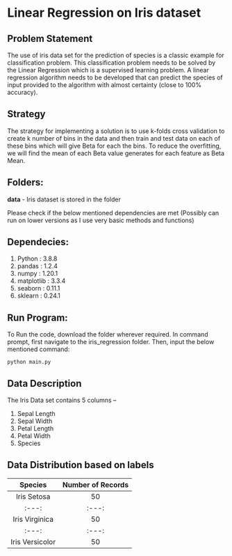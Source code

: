 # Linear Regression on Iris dataset

## Problem Statement
The use of iris data set for the prediction of species is a classic example for classification problem. This classification problem needs to be solved by the Linear Regression which is a supervised learning problem. A linear regression algorithm needs to be developed that can predict the species of input provided to the algorithm with almost certainty (close to 100% accuracy).

## Strategy
The strategy for implementing a solution is to use k-folds cross validation to create k number of bins in the data and then train and test data on each of these bins which will give Beta for each the bins. To reduce the overfitting, we will find the mean of each Beta value generates for each feature as Beta Mean.

## Folders:
**data** - Iris dataset is stored in the folder

Please check if the below mentioned dependencies are met 
(Possibly can run on lower versions as I use very basic methods and functions)

## Dependecies:
1. Python : 3.8.8
2. pandas : 1.2.4
3. numpy : 1.20.1
4. matplotlib : 3.3.4
5. seaborn : 0.11.1
6. sklearn : 0.24.1

## Run Program:
To Run the code, download the folder wherever required.
In command prompt, first navigate to the iris_regression folder. 
Then, input the below mentioned command:
```
python main.py
```

## Data Description
The Iris Data set contains 5 columns – 
1. Sepal Length
2. Sepal Width
3. Petal Length
4. Petal Width
5. Species

## Data Distribution based on labels
| Species | Number of Records |
| :---: | :---: |
| Iris Setosa | 50 |
| :---: | :---: |
| Iris Virginica | 50 |
| :---: | :---: |
| Iris Versicolor | 50 |